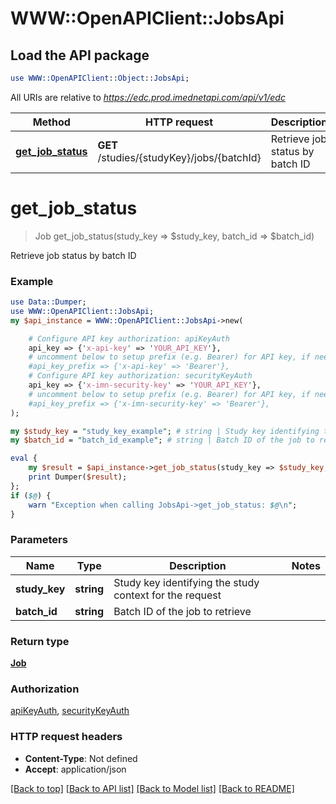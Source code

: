# WWW::OpenAPIClient::JobsApi

## Load the API package
```perl
use WWW::OpenAPIClient::Object::JobsApi;
```

All URIs are relative to *https://edc.prod.imednetapi.com/api/v1/edc*

Method | HTTP request | Description
------------- | ------------- | -------------
[**get_job_status**](JobsApi.md#get_job_status) | **GET** /studies/{studyKey}/jobs/{batchId} | Retrieve job status by batch ID


# **get_job_status**
> Job get_job_status(study_key => $study_key, batch_id => $batch_id)

Retrieve job status by batch ID

### Example
```perl
use Data::Dumper;
use WWW::OpenAPIClient::JobsApi;
my $api_instance = WWW::OpenAPIClient::JobsApi->new(

    # Configure API key authorization: apiKeyAuth
    api_key => {'x-api-key' => 'YOUR_API_KEY'},
    # uncomment below to setup prefix (e.g. Bearer) for API key, if needed
    #api_key_prefix => {'x-api-key' => 'Bearer'},
    # Configure API key authorization: securityKeyAuth
    api_key => {'x-imn-security-key' => 'YOUR_API_KEY'},
    # uncomment below to setup prefix (e.g. Bearer) for API key, if needed
    #api_key_prefix => {'x-imn-security-key' => 'Bearer'},
);

my $study_key = "study_key_example"; # string | Study key identifying the study context for the request
my $batch_id = "batch_id_example"; # string | Batch ID of the job to retrieve

eval {
    my $result = $api_instance->get_job_status(study_key => $study_key, batch_id => $batch_id);
    print Dumper($result);
};
if ($@) {
    warn "Exception when calling JobsApi->get_job_status: $@\n";
}
```

### Parameters

Name | Type | Description  | Notes
------------- | ------------- | ------------- | -------------
 **study_key** | **string**| Study key identifying the study context for the request | 
 **batch_id** | **string**| Batch ID of the job to retrieve | 

### Return type

[**Job**](Job.md)

### Authorization

[apiKeyAuth](../README.md#apiKeyAuth), [securityKeyAuth](../README.md#securityKeyAuth)

### HTTP request headers

 - **Content-Type**: Not defined
 - **Accept**: application/json

[[Back to top]](#) [[Back to API list]](../README.md#documentation-for-api-endpoints) [[Back to Model list]](../README.md#documentation-for-models) [[Back to README]](../README.md)

